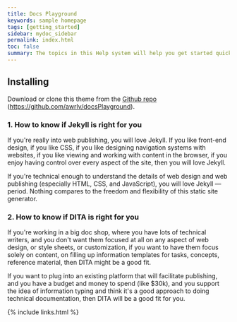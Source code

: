 ```yaml
---
title: Docs Playground
keywords: sample homepage
tags: [getting_started]
sidebar: mydoc_sidebar
permalink: index.html
toc: false
summary: The topics in this Help system will help you get started quickly with Product 1 or Product 2, as well as provide additional information on installing and configuring Product 1 or Product 2.
---
```


## Installing

Download or clone this theme from the [Github repo](https://github.com/awrlv/docsPlayground) (https://github.com/awrlv/docsPlayground).

### 1. How to know if Jekyll is right for you

If you're really into web publishing, you will love Jekyll. If you like front-end design, if you like CSS, if you like designing navigation systems with websites, if you like viewing and working with content in the browser, if you enjoy having control over every aspect of the site, then you will love Jekyll.

If you're technical enough to understand the details of web design and web publishing (especially HTML, CSS, and JavaScript), you will love Jekyll — period. Nothing compares to the freedom and flexibility of this static site generator.



### 2. How to know if DITA is right for you

If you're working in a big doc shop, where you have lots of technical writers, and you don't want them focused at all on any aspect of web design, or style sheets, or customization, if you want to have them focus solely on content, on filling up information templates for tasks, concepts, reference material, then DITA might be a good fit.

If you want to plug into an existing platform that will facilitate publishing, and you have a budget and money to spend (like $30k), and you support the idea of information typing and think it's a good approach to doing technical documentation, then DITA will be a good fit for you.





{% include links.html %}
